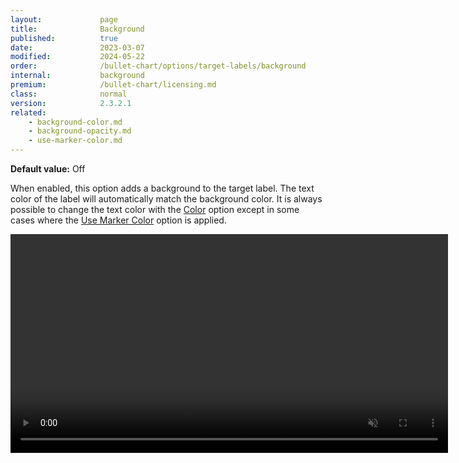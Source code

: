 ```yaml
---
layout:             page
title:              Background
published:          true
date:               2023-03-07
modified:   	    2024-05-22
order:              /bullet-chart/options/target-labels/background
internal:           background
premium:            /bullet-chart/licensing.md
class:              normal
version:            2.3.2.1
related:
    - background-color.md
    - background-opacity.md
    - use-marker-color.md
---
```


**Default value:** Off

When enabled, this option adds a background to the target label. The text color of the label will automatically match the background color. It is always possible to change the text color with the [Color](color.md) option except in some cases where the [Use Marker Color](use-marker-color.md) option is applied.

<video src="images/target-labels-background-on.mp4" width="700" autoplay loop muted></video>